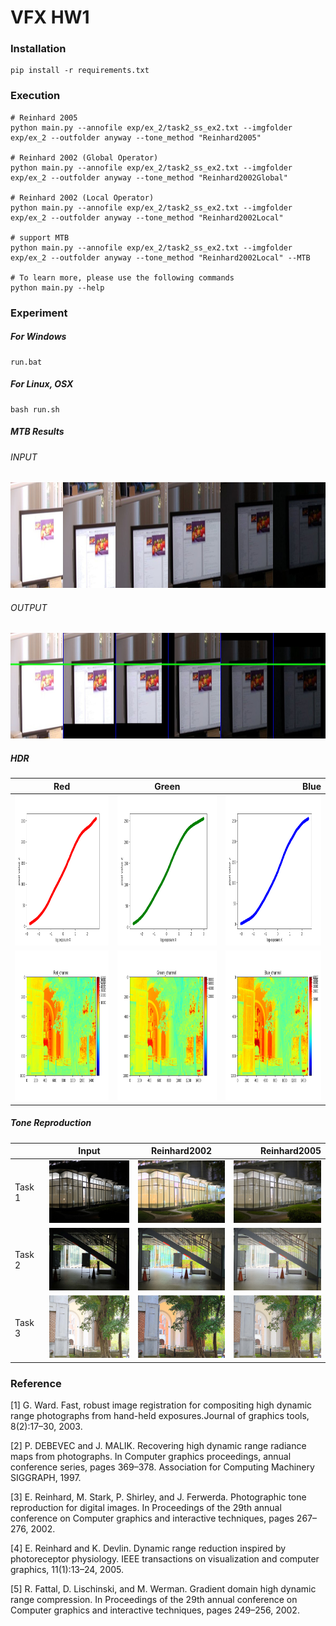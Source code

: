 # VFX HW1

### Installation

~~~~
pip install -r requirements.txt
~~~~

### Execution

~~~~
# Reinhard 2005
python main.py --annofile exp/ex_2/task2_ss_ex2.txt --imgfolder exp/ex_2 --outfolder anyway --tone_method "Reinhard2005"

# Reinhard 2002 (Global Operator)
python main.py --annofile exp/ex_2/task2_ss_ex2.txt --imgfolder exp/ex_2 --outfolder anyway --tone_method "Reinhard2002Global"

# Reinhard 2002 (Local Operator)
python main.py --annofile exp/ex_2/task2_ss_ex2.txt --imgfolder exp/ex_2 --outfolder anyway --tone_method "Reinhard2002Local"

# support MTB
python main.py --annofile exp/ex_2/task2_ss_ex2.txt --imgfolder exp/ex_2 --outfolder anyway --tone_method "Reinhard2002Local" --MTB

# To learn more, please use the following commands
python main.py --help
~~~~


### Experiment

##### For Windows

~~~~
run.bat
~~~~



##### For Linux, OSX

~~~~
bash run.sh
~~~~



##### MTB Results

###### INPUT

<img src="result/MTB/origin.jpg" width="1014" height="169">

###### OUTPUT

<img src="result/MTB/MTB_result.jpg" width="1014" height="169">


##### HDR

| Red        | Green           | Blue  |
| ---------- |:---------------:| -----:|
| <img src="result/ex_2/ResponseCurve_ro.png" width="320" height="240">      | <img src="result/ex_2/ResponseCurve_go.png" width="320" height="240"> | <img src="result/ex_2/ResponseCurve_bo.png" width="320" height="240"> |
| <img src="result/ex_2/Red.png" width="320" height="240">      | <img src="result/ex_2/Green.png" width="320" height="240">      |   <img src="result/ex_2/Blue.png" width="320" height="240"> |




##### Tone Reproduction

|        | Input         | Reinhard2002  | Reinhard2005  |
| ------ | ------------- |:-------------:| -------------:|
| Task 1 | <img src="exp/ex_3/DSCF5980.jpg" width="150" height="100">     | <img src="HDR_TASK1_2002/Reinhard2002Global.jpg" width="150" height="100"> | <img src="HDR_TASK1_2005/Reinhard2005.jpg" width="150" height="100"> |     
| Task 2 | <img src="exp/ex_1/DSCF6014.jpg" width="150" height="100">      | <img src="HDR_TASK2_2002/Reinhard2002Local.jpg" width="150" height="100"> | <img src="HDR_TASK2_2005/Reinhard2005.jpg" width="150" height="100"> |
| Task 3 | <img src="exp/ex_2/DSCF6030.jpg" width="150" height="100">      | <img src="HDR_TASK3_2002/Reinhard2002Local.jpg" width="150" height="100">      |   <img src="HDR_TASK3_2005/Reinhard2005.jpg" width="150" height="100"> |



### Reference

[1] G. Ward. Fast, robust image registration for compositing high dynamic range photographs from hand-held exposures.Journal of graphics tools, 8(2):17–30, 2003.

[2] P. DEBEVEC and J. MALIK. Recovering high dynamic range radiance maps from photographs.  In Computer graphics proceedings, annual conference series, pages 369–378. Association for Computing Machinery SIGGRAPH, 1997.

[3] E. Reinhard,  M. Stark,  P. Shirley,  and J. Ferwerda.   Photographic tone reproduction for digital images.  In Proceedings of the 29th annual conference on Computer graphics and interactive techniques, pages 267–276, 2002.

[4] E. Reinhard  and  K.  Devlin.   Dynamic  range  reduction  inspired by photoreceptor physiology. IEEE transactions on visualization and computer graphics, 11(1):13–24, 2005.

[5] R. Fattal, D. Lischinski, and M. Werman.   Gradient domain high  dynamic  range  compression. In Proceedings  of  the 29th annual conference on Computer graphics and interactive techniques, pages 249–256, 2002.
